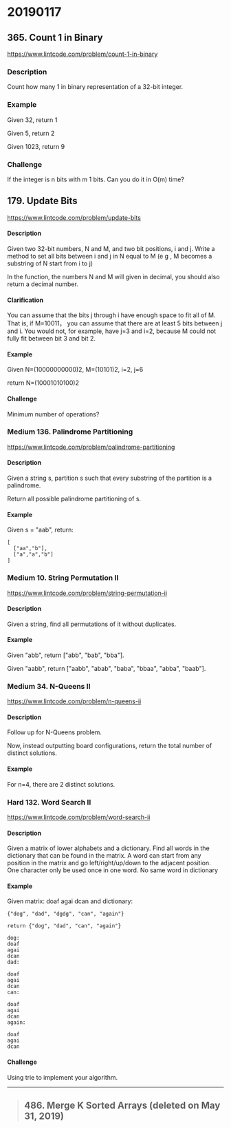 # 20190117

## 365. Count 1 in Binary
https://www.lintcode.com/problem/count-1-in-binary

### Description
Count how many 1 in binary representation of a 32-bit integer.

### Example
Given 32, return 1

Given 5, return 2

Given 1023, return 9

### Challenge
If the integer is n bits with m 1 bits. Can you do it in O(m) time?


## 179. Update Bits
https://www.lintcode.com/problem/update-bits

#### Description
Given two 32-bit numbers, N and M, and two bit positions, i and j. Write a method to set all bits between i and j in N equal to M (e g , M becomes a substring of N start from i to j)

In the function, the numbers N and M will given in decimal, you should also return a decimal number.

#### Clarification
You can assume that the bits j through i have enough space to fit all of M. That is, if M=10011， you can assume that there are at least 5 bits between j and i. You would not, for example, have j=3 and i=2, because M could not fully fit between bit 3 and bit 2.

#### Example
Given N=(10000000000)2, M=(10101)2, i=2, j=6

return N=(10001010100)2

#### Challenge
Minimum number of operations?


### Medium 136. Palindrome Partitioning
https://www.lintcode.com/problem/palindrome-partitioning

#### Description
Given a string s, partition s such that every substring of the partition is a palindrome.

Return all possible palindrome partitioning of s.

#### Example
Given s = "aab", return:

    [
      ["aa","b"],
      ["a","a","b"]
    ]


### Medium  10. String Permutation II
https://www.lintcode.com/problem/string-permutation-ii

#### Description
Given a string, find all permutations of it without duplicates.

#### Example
Given "abb", return ["abb", "bab", "bba"].

Given "aabb", return ["aabb", "abab", "baba", "bbaa", "abba", "baab"].

### Medium  34. N-Queens II
https://www.lintcode.com/problem/n-queens-ii

#### Description
Follow up for N-Queens problem.

Now, instead outputting board configurations, return the total number of distinct solutions.

#### Example
For n=4, there are 2 distinct solutions.


### Hard  132. Word Search II
https://www.lintcode.com/problem/word-search-ii

#### Description
Given a matrix of lower alphabets and a dictionary. Find all words in the dictionary that can be found in the matrix. A word can start from any position in the matrix and go left/right/up/down to the adjacent position. One character only be used once in one word. No same word in dictionary

#### Example
Given matrix:
    doaf
    agai
    dcan
and dictionary:

    {"dog", "dad", "dgdg", "can", "again"}

    return {"dog", "dad", "can", "again"}

    dog:
    doaf
    agai
    dcan
    dad:

    doaf
    agai
    dcan
    can:

    doaf
    agai
    dcan
    again:

    doaf
    agai
    dcan

#### Challenge
Using trie to implement your algorithm.


----
> ## 486. Merge K Sorted Arrays (deleted on May 31, 2019)
